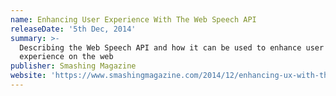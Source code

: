 ```yaml
---
name: Enhancing User Experience With The Web Speech API
releaseDate: '5th Dec, 2014'
summary: >-
  Describing the Web Speech API and how it can be used to enhance user
  experience on the web
publisher: Smashing Magazine
website: 'https://www.smashingmagazine.com/2014/12/enhancing-ux-with-the-web-speech-api/'
---
```


